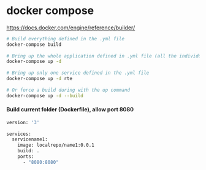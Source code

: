 <script>window.scrollTo(0,document.body.scrollHeight);</script>  
  
# docker compose  
https://docs.docker.com/engine/reference/builder/  
  
```bash  
# Build everything defined in the .yml file  
docker-compose build  
  
# Bring up the whole application defined in .yml file (all the individual services)  
docker-compose up -d  
  
# Bring up only one service defined in the .yml file  
docker-compose up -d rte  
  
# Or force a build during with the up command  
docker-compose up -d --build  
```  
  
#### Build current folder (Dockerfile), allow port 8080  
```bash  
version: '3'  
  
services:  
  servicename1:  
    image: localrepo/name1:0.0.1  
    build: .  
    ports:  
      - "8080:8080"  
```